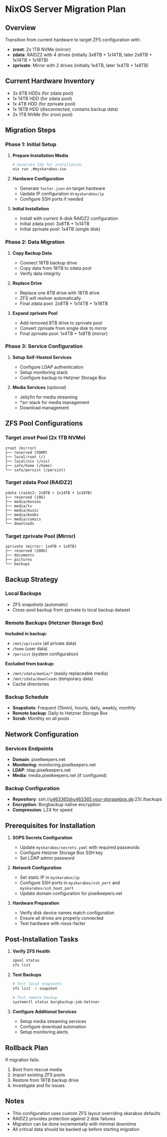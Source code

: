 # NixOS Server Migration Plan

## Overview
Transition from current hardware to target ZFS configuration with:
- **zroot**: 2x 1TB NVMe (mirror)
- **zdata**: RAIDZ2 with 4 drives (initially 3x8TB + 1x14TB, later 2x8TB + 1x14TB + 1x18TB)
- **zprivate**: Mirror with 2 drives (initially 1x4TB, later 1x4TB + 1x8TB)

## Current Hardware Inventory
- 3x 8TB HDDs (for zdata pool)
- 1x 14TB HDD (for zdata pool)
- 1x 4TB HDD (for zprivate pool)
- 1x 18TB HDD (disconnected, contains backup data)
- 2x 1TB NVMe (for zroot pool)

## Migration Steps

### Phase 1: Initial Setup
1. **Prepare Installation Media**
   ```bash
   # Generate ISO for installation
   nix run .#myskarabox-iso
   ```

2. **Hardware Configuration**
   - Generate `facter.json` on target hardware
   - Update IP configuration in `myskarabox/ip`
   - Configure SSH ports if needed

3. **Initial Installation**
   - Install with current 4-disk RAIDZ2 configuration
   - Initial zdata pool: 3x8TB + 1x14TB
   - Initial zprivate pool: 1x4TB (single disk)

### Phase 2: Data Migration
1. **Copy Backup Data**
   - Connect 18TB backup drive
   - Copy data from 18TB to zdata pool
   - Verify data integrity

2. **Replace Drive**
   - Replace one 8TB drive with 18TB drive
   - ZFS will resilver automatically
   - Final zdata pool: 2x8TB + 1x14TB + 1x18TB

3. **Expand zprivate Pool**
   - Add removed 8TB drive to zprivate pool
   - Convert zprivate from single disk to mirror
   - Final zprivate pool: 1x4TB + 1x8TB (mirror)

### Phase 3: Service Configuration
1. **Setup Self-Hosted Services**
   - Configure LDAP authentication
   - Setup monitoring stack
   - Configure backup to Hetzner Storage Box

2. **Media Services** (optional)
   - Jellyfin for media streaming
   - *arr stack for media management
   - Download management

## ZFS Pool Configurations

### Target zroot Pool (2x 1TB NVMe)
```
zroot (mirror)
├── reserved (500M)
├── local/root (/)
├── local/nix (/nix)
├── safe/home (/home)
└── safe/persist (/persist)
```

### Target zdata Pool (RAIDZ2)
```
zdata (raidz2: 2x8TB + 1x14TB + 1x18TB)
├── reserved (10G)
├── media/movies
├── media/tv
├── media/music
├── media/books
├── media/comics
└── downloads
```

### Target zprivate Pool (Mirror)
```
zprivate (mirror: 1x4TB + 1x8TB)
├── reserved (200G)
├── documents
├── pictures
└── backups
```

## Backup Strategy

### Local Backups
- ZFS snapshots (automatic)
- Cross-pool backup from zprivate to local backup dataset

### Remote Backups (Hetzner Storage Box)
**Included in backup:**
- `/mnt/zprivate` (all private data)
- `/home` (user data)
- `/persist` (system configuration)

**Excluded from backup:**
- `/mnt/zdata/media/*` (easily replaceable media)
- `/mnt/zdata/downloads` (temporary data)
- Cache directories

### Backup Schedule
- **Snapshots**: Frequent (15min), hourly, daily, weekly, monthly
- **Remote backup**: Daily to Hetzner Storage Box
- **Scrub**: Monthly on all pools

## Network Configuration

### Services Endpoints
- **Domain**: pixelkeepers.net
- **Monitoring**: monitoring.pixelkeepers.net
- **LDAP**: ldap.pixelkeepers.net
- **Media**: media.pixelkeepers.net (if configured)

### Backup Configuration
- **Repository**: ssh://u463365@u463365.your-storagebox.de:23/./backups
- **Encryption**: Borgbackup native encryption
- **Compression**: LZ4 for speed

## Prerequisites for Installation

1. **SOPS Secrets Configuration**
   - Update `myskarabox/secrets.yaml` with required passwords
   - Configure Hetzner Storage Box SSH key
   - Set LDAP admin password

2. **Network Configuration**
   - Set static IP in `myskarabox/ip`
   - Configure SSH ports in `myskarabox/ssh_port` and `myskarabox/ssh_boot_port`
   - Update domain configuration for pixelkeepers.net

3. **Hardware Preparation**
   - Verify disk device names match configuration
   - Ensure all drives are properly connected
   - Test hardware with nixos-facter

## Post-Installation Tasks

1. **Verify ZFS Health**
   ```bash
   zpool status
   zfs list
   ```

2. **Test Backups**
   ```bash
   # Test local snapshots
   zfs list -t snapshot
   
   # Test remote backup
   systemctl status borgbackup-job-hetzner
   ```

3. **Configure Additional Services**
   - Setup media streaming services
   - Configure download automation
   - Setup monitoring alerts

## Rollback Plan

If migration fails:
1. Boot from rescue media
2. Import existing ZFS pools
3. Restore from 18TB backup drive
4. Investigate and fix issues

## Notes

- This configuration uses custom ZFS layout overriding skarabox defaults
- RAIDZ2 provides protection against 2 disk failures
- Migration can be done incrementally with minimal downtime
- All critical data should be backed up before starting migration